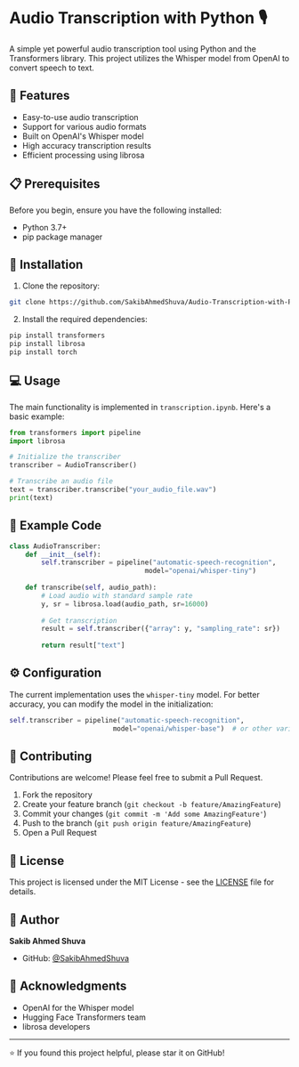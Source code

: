 # Audio Transcription with Python 🎙️

A simple yet powerful audio transcription tool using Python and the Transformers library. This project utilizes the Whisper model from OpenAI to convert speech to text.

## 🚀 Features

- Easy-to-use audio transcription
- Support for various audio formats
- Built on OpenAI's Whisper model
- High accuracy transcription results
- Efficient processing using librosa

## 📋 Prerequisites

Before you begin, ensure you have the following installed:
- Python 3.7+
- pip package manager

## 🔧 Installation

1. Clone the repository:
```bash
git clone https://github.com/SakibAhmedShuva/Audio-Transcription-with-Python.git
```

2. Install the required dependencies:
```bash
pip install transformers
pip install librosa
pip install torch
```

## 💻 Usage

The main functionality is implemented in `transcription.ipynb`. Here's a basic example:

```python
from transformers import pipeline
import librosa

# Initialize the transcriber
transcriber = AudioTranscriber()

# Transcribe an audio file
text = transcriber.transcribe("your_audio_file.wav")
print(text)
```

## 📝 Example Code

```python
class AudioTranscriber:
    def __init__(self):
        self.transcriber = pipeline("automatic-speech-recognition", 
                                  model="openai/whisper-tiny")
    
    def transcribe(self, audio_path):
        # Load audio with standard sample rate
        y, sr = librosa.load(audio_path, sr=16000)
        
        # Get transcription
        result = self.transcriber({"array": y, "sampling_rate": sr})
        
        return result["text"]
```

## ⚙️ Configuration

The current implementation uses the `whisper-tiny` model. For better accuracy, you can modify the model in the initialization:

```python
self.transcriber = pipeline("automatic-speech-recognition", 
                          model="openai/whisper-base")  # or other variants
```

## 🤝 Contributing

Contributions are welcome! Please feel free to submit a Pull Request.

1. Fork the repository
2. Create your feature branch (`git checkout -b feature/AmazingFeature`)
3. Commit your changes (`git commit -m 'Add some AmazingFeature'`)
4. Push to the branch (`git push origin feature/AmazingFeature`)
5. Open a Pull Request

## 📄 License

This project is licensed under the MIT License - see the [LICENSE](LICENSE) file for details.

## 👤 Author

**Sakib Ahmed Shuva**
- GitHub: [@SakibAhmedShuva](https://github.com/SakibAhmedShuva)

## 🙏 Acknowledgments

- OpenAI for the Whisper model
- Hugging Face Transformers team
- librosa developers

---
⭐️ If you found this project helpful, please star it on GitHub!
```
